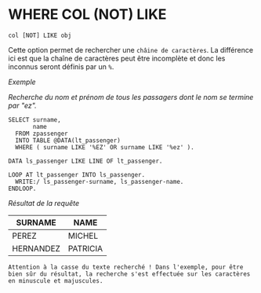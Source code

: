 # WHERE COL (NOT) LIKE

```abap
col [NOT] LIKE obj
```

Cette option permet de rechercher une `châine de caractères`. La différence ici est que la chaîne de caractères peut être incomplète et donc les inconnus seront définis par un `%`.

_Exemple_

_Recherche du nom et prénom de tous les passagers dont le nom se termine par "ez"._

```abap
SELECT surname,
       name
  FROM zpassenger
  INTO TABLE @DATA(lt_passenger)
  WHERE ( surname LIKE '%EZ' OR surname LIKE '%ez' ).

DATA ls_passenger LIKE LINE OF lt_passenger.

LOOP AT lt_passenger INTO ls_passenger.
  WRITE:/ ls_passenger-surname, ls_passenger-name.
ENDLOOP.
```

_Résultat de la requête_

| **SURNAME** | **NAME** |
| ----------- | -------- |
| PEREZ       | MICHEL   |
| HERNANDEZ   | PATRICIA |

    Attention à la casse du texte recherché ! Dans l'exemple, pour être bien sûr du résultat, la recherche s'est effectuée sur les caractères en minuscule et majuscules.

